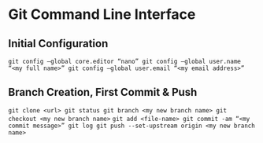 # Git Command Line Interface

## Initial Configuration
`
git config –global core.editor “nano”
git config –global user.name “<my full name>”
git config –global user.email “<my email address>”
`

## Branch Creation, First Commit & Push
`
git clone <url>
git status
git branch <my new branch name>
git checkout <my new branch name>
`
`
git add <file-name>
git commit -am “<my commit message>”
git log
git push --set-upstream origin <my new branch name>
`
